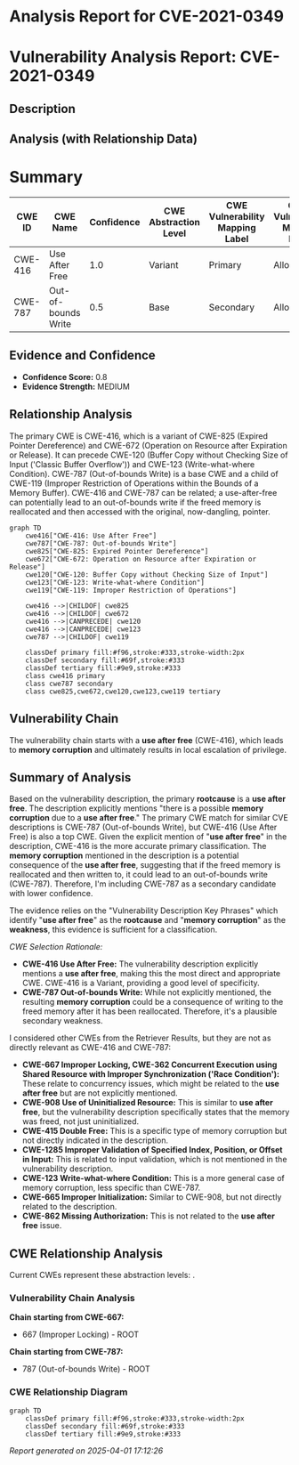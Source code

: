 # Analysis Report for CVE-2021-0349

# Vulnerability Analysis Report: CVE-2021-0349

## Description



## Analysis (with Relationship Data)

# Summary
| CWE ID | CWE Name | Confidence | CWE Abstraction Level | CWE Vulnerability Mapping Label | CWE-Vulnerability Mapping Notes |
|---|---|---|---|---|---|
| CWE-416 | Use After Free | 1.0 | Variant | Primary | Allowed |
| CWE-787 | Out-of-bounds Write | 0.5 | Base | Secondary | Allowed |

## Evidence and Confidence

*   **Confidence Score:** 0.8
*   **Evidence Strength:** MEDIUM

## Relationship Analysis
The primary CWE is CWE-416, which is a variant of CWE-825 (Expired Pointer Dereference) and CWE-672 (Operation on Resource after Expiration or Release). It can precede CWE-120 (Buffer Copy without Checking Size of Input ('Classic Buffer Overflow')) and CWE-123 (Write-what-where Condition). CWE-787 (Out-of-bounds Write) is a base CWE and a child of CWE-119 (Improper Restriction of Operations within the Bounds of a Memory Buffer). CWE-416 and CWE-787 can be related; a use-after-free can potentially lead to an out-of-bounds write if the freed memory is reallocated and then accessed with the original, now-dangling, pointer.

```mermaid
graph TD
    cwe416["CWE-416: Use After Free"]
    cwe787["CWE-787: Out-of-bounds Write"]
    cwe825["CWE-825: Expired Pointer Dereference"]
    cwe672["CWE-672: Operation on Resource after Expiration or Release"]
    cwe120["CWE-120: Buffer Copy without Checking Size of Input"]
    cwe123["CWE-123: Write-what-where Condition"]
    cwe119["CWE-119: Improper Restriction of Operations"]
    
    cwe416 -->|CHILDOF| cwe825
    cwe416 -->|CHILDOF| cwe672
    cwe416 -->|CANPRECEDE| cwe120
    cwe416 -->|CANPRECEDE| cwe123
    cwe787 -->|CHILDOF| cwe119
    
    classDef primary fill:#f96,stroke:#333,stroke-width:2px
    classDef secondary fill:#69f,stroke:#333
    classDef tertiary fill:#9e9,stroke:#333
    class cwe416 primary
    class cwe787 secondary
    class cwe825,cwe672,cwe120,cwe123,cwe119 tertiary
```

## Vulnerability Chain
The vulnerability chain starts with a **use after free** (CWE-416), which leads to **memory corruption** and ultimately results in local escalation of privilege.

## Summary of Analysis
Based on the vulnerability description, the primary **rootcause** is a **use after free**. The description explicitly mentions "there is a possible **memory corruption** due to a **use after free**." The primary CWE match for similar CVE descriptions is CWE-787 (Out-of-bounds Write), but CWE-416 (Use After Free) is also a top CWE. Given the explicit mention of "**use after free**" in the description, CWE-416 is the more accurate primary classification. The **memory corruption** mentioned in the description is a potential consequence of the **use after free**, suggesting that if the freed memory is reallocated and then written to, it could lead to an out-of-bounds write (CWE-787). Therefore, I'm including CWE-787 as a secondary candidate with lower confidence.

The evidence relies on the "Vulnerability Description Key Phrases" which identify "**use after free**" as the **rootcause** and "**memory corruption**" as the **weakness**, this evidence is sufficient for a classification.

*CWE Selection Rationale:*

*   **CWE-416 Use After Free:** The vulnerability description explicitly mentions a **use after free**, making this the most direct and appropriate CWE. CWE-416 is a Variant, providing a good level of specificity.
*   **CWE-787 Out-of-bounds Write:** While not explicitly mentioned, the resulting **memory corruption** could be a consequence of writing to the freed memory after it has been reallocated. Therefore, it's a plausible secondary weakness.

I considered other CWEs from the Retriever Results, but they are not as directly relevant as CWE-416 and CWE-787:

*   **CWE-667 Improper Locking, CWE-362 Concurrent Execution using Shared Resource with Improper Synchronization ('Race Condition'):** These relate to concurrency issues, which might be related to the **use after free** but are not explicitly mentioned.
*   **CWE-908 Use of Uninitialized Resource:** This is similar to **use after free**, but the vulnerability description specifically states that the memory was freed, not just uninitialized.
*   **CWE-415 Double Free:** This is a specific type of memory corruption but not directly indicated in the description.
*   **CWE-1285 Improper Validation of Specified Index, Position, or Offset in Input:** This is related to input validation, which is not mentioned in the vulnerability description.
*   **CWE-123 Write-what-where Condition:** This is a more general case of memory corruption, less specific than CWE-787.
*   **CWE-665 Improper Initialization:** Similar to CWE-908, but not directly related to the description.
*   **CWE-862 Missing Authorization:** This is not related to the **use after free** issue.


## CWE Relationship Analysis

Current CWEs represent these abstraction levels: .


### Vulnerability Chain Analysis

**Chain starting from CWE-667:**
- 667 (Improper Locking) - ROOT


**Chain starting from CWE-787:**
- 787 (Out-of-bounds Write) - ROOT



### CWE Relationship Diagram

```mermaid
graph TD
    classDef primary fill:#f96,stroke:#333,stroke-width:2px
    classDef secondary fill:#69f,stroke:#333
    classDef tertiary fill:#9e9,stroke:#333
```



*Report generated on 2025-04-01 17:12:26*
